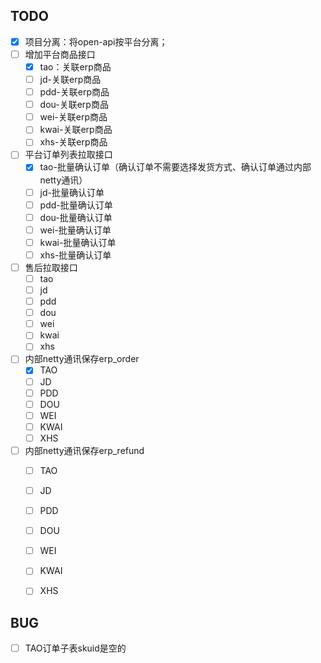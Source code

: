 ## TODO
+ [x] 项目分离：将open-api按平台分离；
+ [ ] 增加平台商品接口
  + [x] tao：关联erp商品
  + [ ] jd-关联erp商品
  + [ ] pdd-关联erp商品
  + [ ] dou-关联erp商品
  + [ ] wei-关联erp商品
  + [ ] kwai-关联erp商品
  + [ ] xhs-关联erp商品
+ [ ] 平台订单列表拉取接口
  + [x] tao-批量确认订单（确认订单不需要选择发货方式、确认订单通过内部netty通讯）
  + [ ] jd-批量确认订单
  + [ ] pdd-批量确认订单
  + [ ] dou-批量确认订单
  + [ ] wei-批量确认订单
  + [ ] kwai-批量确认订单
  + [ ] xhs-批量确认订单
+ [ ] 售后拉取接口
  + [ ] tao
  + [ ] jd
  + [ ] pdd
  + [ ] dou
  + [ ] wei
  + [ ] kwai
  + [ ] xhs
+ [ ] 内部netty通讯保存erp_order
  + [x] TAO
  + [ ] JD
  + [ ] PDD
  + [ ] DOU
  + [ ] WEI
  + [ ] KWAI
  + [ ] XHS

+ [ ] 内部netty通讯保存erp_refund
  + [ ] TAO
  + [ ] JD
  + [ ] PDD
  + [ ] DOU
  + [ ] WEI
  + [ ] KWAI
  + [ ] XHS



## BUG
+ [ ] TAO订单子表skuid是空的